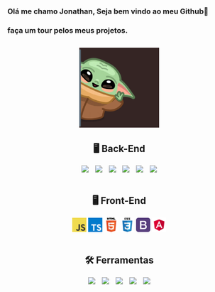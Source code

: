 ### Olá me chamo Jonathan, Seja bem vindo ao meu Github👋
### faça um tour pelos meus projetos.
## 
<div align="center">
    <img height="180em" src="yoda.gif" />
 </div>
 <div align="center">
    
 ## 🖥️ Back-End
    
 </div>
 <div class='row' align="center">
    <!--<img height="32px" src="https://cdn.svgporn.com/logos/c.svg">-->
    <img height="32px" src="https://cdn.svgporn.com/logos/nodejs.svg"> &ensp;
    <img height="32px" src="https://cdn.svgporn.com/logos/mysql.svg"> &ensp;
    <img height="32px" src="https://cdn.svgporn.com/logos/postgresql.svg"> &ensp;
    <img height="32px" src="https://cdn.svgporn.com/logos/heroku.svg"> &ensp;
    <img height="32px" src="https://cdn.svgporn.com/logos/java.svg"> &ensp;
    <img height="32px" src="https://cdn.svgporn.com/logos/spring.svg">
</div>
<br>
<div align="center">
    
 ## 🖥️ Front-End
    
</div>
<div align="center">
    <code><img height="32" src="https://raw.githubusercontent.com/github/explore/80688e429a7d4ef2fca1e82350fe8e3517d3494d/topics/javascript/javascript.png" alt="Javascript"/></code>
    <code><img height="32" src="https://raw.githubusercontent.com/github/explore/80688e429a7d4ef2fca1e82350fe8e3517d3494d/topics/typescript/typescript.png" alt="Typescript"/></code>
    <code><img height="32" src="https://raw.githubusercontent.com/github/explore/80688e429a7d4ef2fca1e82350fe8e3517d3494d/topics/html/html.png" alt="HTML5"/></code>
    <code><img height="32" src="https://raw.githubusercontent.com/github/explore/80688e429a7d4ef2fca1e82350fe8e3517d3494d/topics/css/css.png" alt="CSS"/></code>
    <code><img height="32" src="https://raw.githubusercontent.com/github/explore/80688e429a7d4ef2fca1e82350fe8e3517d3494d/topics/bootstrap/bootstrap.png" alt="Bootstrap"/></code>
    <code><img height="32" src="https://raw.githubusercontent.com/github/explore/80688e429a7d4ef2fca1e82350fe8e3517d3494d/topics/angular/angular.png" alt="Angular"/></code>
</div>
<br>

<div align="center">
    
## 🛠️ Ferramentas

</div>
<div  class='row' align="center"> 
    <img height="32px" src="https://cdn.svgporn.com/logos/eclipse.svg"> &ensp;
    <img height="32px" src="https://cdn.svgporn.com/logos/postman.svg"> &ensp;
    <img height="32px" src="https://cdn.svgporn.com/logos/git.svg"> &ensp;
    <img height="32px" src="https://cdn.svgporn.com/logos/visual-studio-code.svg"> &ensp;
    <img height="32px" src="https://cdn.svgporn.com/logos/terminal.svg">
</div>
<!--
**JonathanSRS/JonathanSRS** is a ✨ _special_ ✨ repository because its `README.md` (this file) appears on your GitHub profile.

Here are some ideas to get you started:

- 🔭 I’m currently working on ...
- 🌱 I’m currently learning ...
- 👯 I’m looking to collaborate on ...
- 🤔 I’m looking for help with ...
- 💬 Ask me about ...
- 📫 How to reach me: ...
- 😄 Pronouns: ...
- ⚡ Fun fact: ...
-->
